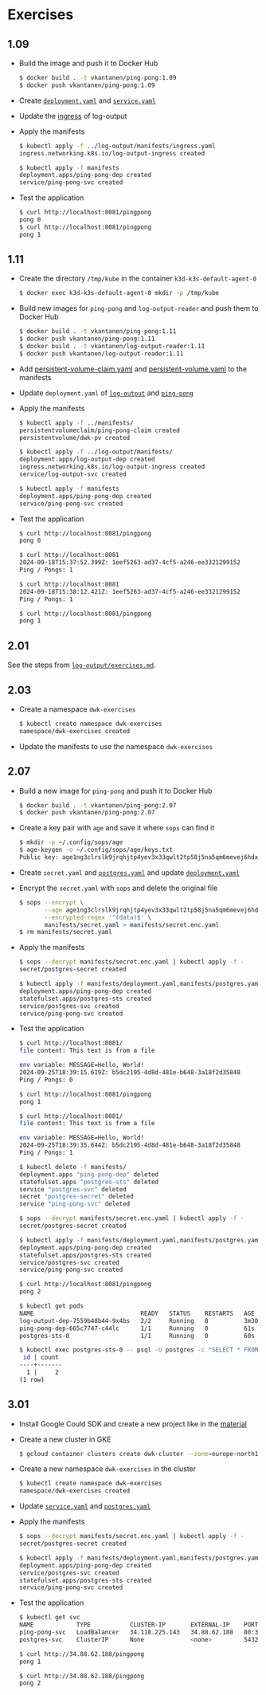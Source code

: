 # Exercises

## 1.09

- Build the image and push it to Docker Hub

  ```sh
  $ docker build . -t vkantanen/ping-pong:1.09
  $ docker push vkantanen/ping-pong:1.09
  ```

- Create [`deployment.yaml`](manifests/deployment.yaml) and [`service.yaml`](manifests/service.yaml)

- Update the [ingress](../log-output/manifests/ingress.yaml) of log-output

- Apply the manifests

  ```sh
  $ kubectl apply -f ../log-output/manifests/ingress.yaml
  ingress.networking.k8s.io/log-output-ingress created

  $ kubectl apply -f manifests
  deployment.apps/ping-pong-dep created
  service/ping-pong-svc created
  ```

- Test the application

  ```sh
  $ curl http://localhost:8081/pingpong
  pong 0
  $ curl http://localhost:8081/pingpong
  pong 1
  ```

## 1.11

- Create the directory `/tmp/kube` in the container `k3d-k3s-default-agent-0`

  ```sh
  $ docker exec k3d-k3s-default-agent-0 mkdir -p /tmp/kube
  ```

- Build new images for `ping-pong` and `log-output-reader` and push them to Docker Hub

  ```sh
  $ docker build . -t vkantanen/ping-pong:1.11
  $ docker push vkantanen/ping-pong:1.11
  $ docker build . -t vkantanen/log-output-reader:1.11
  $ docker push vkantanen/log-output-reader:1.11
  ```

- Add [persistent-volume-claim.yaml](../manifests/persistent-volume-claim.yaml) and [persistent-volume.yaml](../manifests/persistent-volume.yaml) to the manifests

- Update `deployment.yaml` of [`log-output`](../log-output/manifests/deployment.yaml) and [`ping-pong`](manifests/deployment.yaml)

- Apply the manifests

  ```sh
  $ kubectl apply -f ../manifests/
  persistentvolumeclaim/ping-pong-claim created
  persistentvolume/dwk-pv created

  $ kubectl apply -f ../log-output/manifests/
  deployment.apps/log-output-dep created
  ingress.networking.k8s.io/log-output-ingress created
  service/log-output-svc created

  $ kubectl apply -f manifests
  deployment.apps/ping-pong-dep created
  service/ping-pong-svc created
  ```

- Test the application

  ```sh
  $ curl http://localhost:8081/pingpong
  pong 0

  $ curl http://localhost:8081
  2024-09-18T15:37:52.399Z: 1eef5263-ad37-4cf5-a246-ee3321299152
  Ping / Pongs: 1

  $ curl http://localhost:8081
  2024-09-18T15:38:12.421Z: 1eef5263-ad37-4cf5-a246-ee3321299152
  Ping / Pongs: 1
  
  $ curl http://localhost:8081/pingpong
  pong 1
  ```

## 2.01

See the steps from [`log-output/exercises.md`](../log-output/exercises.md#201).

## 2.03

- Create a namespace `dwk-exercises`

  ```sh
  $ kubectl create namespace dwk-exercises
  namespace/dwk-exercises created
  ```

- Update the manifests to use the namespace `dwk-exercises`

## 2.07

- Build a new image for `ping-pong` and push it to Docker Hub

  ```sh
  $ docker build . -t vkantanen/ping-pong:2.07
  $ docker push vkantanen/ping-pong:2.07
  ```

- Create a key pair with `age` and save it where `sops` can find it

  ```sh
  $ mkdir -p ~/.config/sops/age
  $ age-keygen -o ~/.config/sops/age/keys.txt
  Public key: age1ng3clrslk9jrqhjtp4yev3x33qwlt2tp58j5na5qm6mevej6hdxslhcqq2
  ```

- Create `secret.yaml` and [`postgres.yaml`](./manifests/postgres.yaml) and update [`deployment.yaml`](./manifests/deployment.yaml)

- Encrypt the `secret.yaml` with `sops` and delete the original file

  ```sh
  $ sops --encrypt \
         --age age1ng3clrslk9jrqhjtp4yev3x33qwlt2tp58j5na5qm6mevej6hdxslhcqq2 \
         --encrypted-regex '^(data)$' \
         manifests/secret.yaml > manifests/secret.enc.yaml
  $ rm manifests/secret.yaml
  ```

- Apply the manifests

  ```sh
  $ sops --decrypt manifests/secret.enc.yaml | kubectl apply -f -
  secret/postgres-secret created

  $ kubectl apply -f manifests/deployment.yaml,manifests/postgres.yaml,manifests/service.yaml
  deployment.apps/ping-pong-dep created
  statefulset.apps/postgres-sts created
  service/postgres-svc created
  service/ping-pong-svc created
  ```

- Test the application

  ```sh
  $ curl http://localhost:8081/
  file content: This text is from a file

  env variable: MESSAGE=Hello, World!
  2024-09-25T18:39:15.619Z: b5dc2195-4d8d-481e-b648-3a18f2d35848
  Ping / Pongs: 0

  $ curl http://localhost:8081/pingpong
  pong 1

  $ curl http://localhost:8081/
  file content: This text is from a file

  env variable: MESSAGE=Hello, World!
  2024-09-25T18:39:35.644Z: b5dc2195-4d8d-481e-b648-3a18f2d35848
  Ping / Pongs: 1

  $ kubectl delete -f manifests/
  deployment.apps "ping-pong-dep" deleted
  statefulset.apps "postgres-sts" deleted
  service "postgres-svc" deleted
  secret "postgres-secret" deleted
  service "ping-pong-svc" deleted

  $ sops --decrypt manifests/secret.enc.yaml | kubectl apply -f -
  secret/postgres-secret created

  $ kubectl apply -f manifests/deployment.yaml,manifests/postgres.yaml,manifests/service.yaml
  deployment.apps/ping-pong-dep created
  statefulset.apps/postgres-sts created
  service/postgres-svc created
  service/ping-pong-svc created

  $ curl http://localhost:8081/pingpong
  pong 2

  $ kubectl get pods
  NAME                              READY   STATUS    RESTARTS   AGE
  log-output-dep-7559b48b44-9x4bs   2/2     Running   0          3m30s
  ping-pong-dep-665c7747-c44lc      1/1     Running   0          61s
  postgres-sts-0                    1/1     Running   0          60s

  $ kubectl exec postgres-sts-0 -- psql -U postgres -c "SELECT * FROM pongs"
   id | count 
  ----+-------
    1 |     2
  (1 row)
  ```

## 3.01

- Install Google Could SDK and create a new project like in the [material](https://devopswithkubernetes.com/part-3/1-introduction-to-gke)

- Create a new cluster in GKE

  ```sh
  $ gcloud container clusters create dwk-cluster --zone=europe-north1-b --cluster-version=1.29
  ```

- Create a new namespace `dwk-exercises` in the cluster

  ```sh
  $ kubectl create namespace dwk-exercises
  namespace/dwk-exercises created
  ```

- Update [`service.yaml`](./manifests/service.yaml) and [`postgres.yaml`](./manifests/postgres.yaml)

- Apply the manifests

  ```sh
  $ sops --decrypt manifests/secret.enc.yaml | kubectl apply -f -
  secret/postgres-secret created

  $ kubectl apply -f manifests/deployment.yaml,manifests/postgres.yaml,manifests/service.yaml
  deployment.apps/ping-pong-dep created
  service/postgres-svc created
  statefulset.apps/postgres-sts created
  service/ping-pong-svc created
  ```

- Test the application

  ```sh
  $ kubectl get svc                 
  NAME            TYPE           CLUSTER-IP       EXTERNAL-IP    PORT(S)        AGE
  ping-pong-svc   LoadBalancer   34.118.225.143   34.88.62.188   80:32653/TCP   105s
  postgres-svc    ClusterIP      None             <none>         5432/TCP       105s

  $ curl http://34.88.62.188/pingpong
  pong 1

  $ curl http://34.88.62.188/pingpong
  pong 2
  ```
